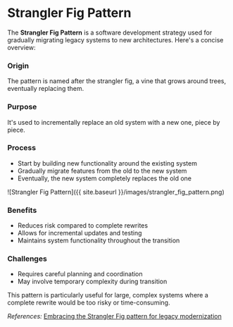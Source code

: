 # Strangler Fig Pattern

The **Strangler Fig Pattern** is a software development strategy used for gradually migrating legacy systems to new architectures. Here's a concise overview:

### Origin

The pattern is named after the strangler fig, a vine that grows around trees, eventually replacing them.

### Purpose

It's used to incrementally replace an old system with a new one, piece by piece.

### Process

   - Start by building new functionality around the existing system
   - Gradually migrate features from the old to the new system
   - Eventually, the new system completely replaces the old one

![Strangler Fig Pattern]({{ site.baseurl }}/images/strangler_fig_pattern.png)

### Benefits

   - Reduces risk compared to complete rewrites
   - Allows for incremental updates and testing
   - Maintains system functionality throughout the transition

### Challenges

   - Requires careful planning and coordination
   - May involve temporary complexity during transition

This pattern is particularly useful for large, complex systems where a complete rewrite would be too risky or time-consuming.

<em>References:</em>
[Embracing the Strangler Fig pattern for legacy modernization](https://www.thoughtworks.com/insights/articles/embracing-strangler-fig-pattern-legacy-modernization-part-one)
